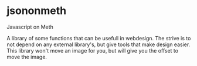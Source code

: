 jsononmeth
==========

Javascript on Meth

A library of some functions that can be usefull in webdesign. The strive is to not depend on any external
library's, but give tools that make design easier. This library won't move an image for you, but will give
you the offset to move the image.
